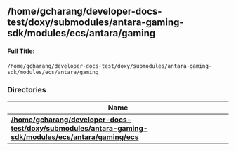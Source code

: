 

## /home/gcharang/developer-docs-test/doxy/submodules/antara-gaming-sdk/modules/ecs/antara/gaming

#### Full Title:
```
/home/gcharang/developer-docs-test/doxy/submodules/antara-gaming-sdk/modules/ecs/antara/gaming
```





### Directories

| Name           |
| -------------- |
| **[/home/gcharang/developer-docs-test/doxy/submodules/antara-gaming-sdk/modules/ecs/antara/gaming/ecs](Files/dir_79e6a549177d793136e921ef3ab69b14.md#dir-/home/gcharang/developer-docs-test/doxy/submodules/antara-gaming-sdk/modules/ecs/antara/gaming/ecs)**  |






















